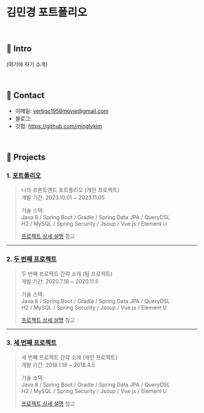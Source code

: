 # 김민경 포트폴리오
>

</br>

## :pushpin: Intro
(여기에 자기 소개)

</br>

## :pushpin: Contact
- 이메일: vertigo1958movie@gmail.com
- 블로그: 
- 깃헙: https://github.com/minglykim

</br>

## :pushpin: Projects
### 1. [포트폴리오](https://github.com/2023-SMHRD-KDT-IOT-4/Repo)
>나의 프론트엔드 포트폴리오 (개인 프로젝트)  
>개발 기간: 2023.10.01 ~ 2023.11.05  
>  
>기술 스택:  
>Java 8 / Spring Boot / Gradle / Spring Data JPA / QueryDSL  
>H2 / MySQL / Spring Security / Jsoup / Vue.js / Element U  
>  
>[프로젝트 상세 설명](https://github.com/2021-SMHRD-KDT-AI-15/SNSRepo) 참고

---

### 2. [두 번째 프로젝트](https://github.com/JungHyung2/gitio.io)
>두 번째 프로젝트 간략 소개  (팀 프로젝트)  
>개발 기간: 2020.7.18 ~ 2020.11.5  
>  
>기술 스택:  
>Java 8 / Spring Boot / Gradle / Spring Data JPA / QueryDSL  
>H2 / MySQL / Spring Security / Jsoup / Vue.js / Element U  
>  
>[프로젝트 상세 설명](https://github.com/JungHyung2/gitio.io) 참고

---

### 3. [세 번째 프로젝트](https://github.com/JungHyung2/gitio.io)
>세 번째 프로젝트 간략 소개  (개인 프로젝트)  
>개발 기간: 2018.1.18 ~ 2018.4.5  
>  
>기술 스택:  
>Java 8 / Spring Boot / Gradle / Spring Data JPA / QueryDSL  
>H2 / MySQL / Spring Security / Jsoup / Vue.js / Element U  
>  
>[프로젝트 상세 설명](https://github.com/JungHyung2/gitio.io) 참고
